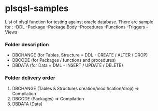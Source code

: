 # plsqsl-samples
List of plsql function for testing against oracle database.
There are sample for :
-DDL
-Package
-Package Body
-Procedures
-Functions
-Triggers
-Views

### Folder description
- DBCHANGE (for Tables, Structure = DDL - CREATE / ALTER / DROP)
- DBCODE    (for Packages / functions and procedures)
- DBDATA    (for Data = DML - INSERT / UPDATE / DELETE)

### Folder delivery order
1. DBCHANGE   (Tables & Structures creation/modification/drop) => Compilation
2. DBCODE   (Packages) => Compilation
3. DBDATA   (Data)
